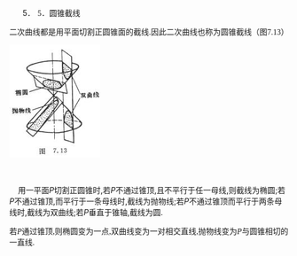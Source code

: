 <div class=Section1>
<p class=MsoNormal style='margin-left:36.0pt;text-indent:-18.0pt'><span
lang=EN-US>5．<span style='font:7.0pt "Times New Roman"'>&nbsp; </span></span><span
lang=EN-US style='font-family:宋体'>5</span><span lang=ZH-CN style='font-family:
宋体'>．</span><span lang=ZH-CN style='font-family:宋体_GB2312'>圆锥截线</span></p>
<p class=MsoNormal><span lang=ZH-CN style='font-family:宋体_GB2312'>二次曲线都是用平面切割正圆锥面的截线</span><span
lang=EN-US style='font-family:宋体'>.</span><span lang=ZH-CN style='font-family:
宋体_GB2312'>因此二次曲线也称为圆锥截线（图</span><span lang=EN-US style='font-family:宋体'>7.13</span><span
lang=ZH-CN style='font-family:宋体_GB2312'>）</span></p>
<p class=MsoNormal align=left style='margin:0mm;margin-bottom:.0001pt;
text-align:left'><span lang=EN-US style='font-family:宋体'><img width=164
height=203 src="res/17e9d95da129bdd93c34fb6cc6aaaa52_5572_files/image002.jpg"
u1:shapes="_x0000_s1026"></span></p>
<p><span lang=EN-US>&nbsp;</span></p>
<p><span lang=EN-US>&nbsp;&nbsp;&nbsp; </span><span lang=ZH-CN
style='font-family:宋体_GB2312'>用一平面</span><i><span lang=EN-US>P</span></i><span
lang=ZH-CN style='font-family:宋体_GB2312'>切割正圆锥时</span><span lang=EN-US>,</span><span
lang=ZH-CN style='font-family:宋体_GB2312'>若</span><i><span lang=EN-US>P</span></i><span
lang=ZH-CN style='font-family:宋体_GB2312'>不通过锥顶</span><span lang=EN-US>,</span><span
lang=ZH-CN style='font-family:宋体_GB2312'>且不平行于任一母线</span><span lang=EN-US>,</span><span
lang=ZH-CN style='font-family:宋体_GB2312'>则截线为椭圆</span><span lang=EN-US>;</span><span
lang=ZH-CN style='font-family:宋体_GB2312'>若</span><i><span lang=EN-US>P</span></i><span
lang=ZH-CN style='font-family:宋体_GB2312'>不通过锥顶</span><span lang=EN-US>,</span><span
lang=ZH-CN style='font-family:宋体_GB2312'>而平行于一条母线时</span><span lang=EN-US>,</span><span
lang=ZH-CN style='font-family:宋体_GB2312'>截线为抛物线</span><span lang=EN-US>;</span><span
lang=ZH-CN style='font-family:宋体_GB2312'>若</span><i><span lang=EN-US>P</span></i><span
lang=ZH-CN style='font-family:宋体_GB2312'>不通过锥顶而平行于两条母线时</span><span lang=EN-US>,</span><span
lang=ZH-CN style='font-family:宋体_GB2312'>截线为双曲线</span><span lang=EN-US>;</span><span
lang=ZH-CN style='font-family:宋体_GB2312'>若</span><i><span lang=EN-US>P</span></i><span
lang=ZH-CN style='font-family:宋体_GB2312'>垂直于锥轴</span><span lang=EN-US>,</span><span
lang=ZH-CN style='font-family:宋体_GB2312'>截线为圆</span><span lang=EN-US>. </span></p>
<p class=MsoNormal><span lang=ZH-CN style='font-family:宋体_GB2312'>若</span><i><span
lang=EN-US style='font-family:宋体'>P</span></i><span lang=ZH-CN
style='font-family:宋体_GB2312'>通过锥顶</span><span lang=EN-US style='font-family:
宋体'>,</span><span lang=ZH-CN style='font-family:宋体_GB2312'>则椭圆变为一点</span><span
lang=EN-US style='font-family:宋体'>,</span><span lang=ZH-CN style='font-family:
宋体_GB2312'>双曲线变为一对相交直线</span><span lang=EN-US style='font-family:宋体'>,</span><span
lang=ZH-CN style='font-family:宋体_GB2312'>抛物线变为</span><i><span lang=EN-US
style='font-family:宋体'>P</span></i><span lang=ZH-CN style='font-family:宋体_GB2312'>与圆锥相切的一直线</span><span
lang=EN-US style='font-family:宋体'>.</span></p>
</div>